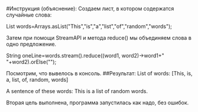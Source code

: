 #Инструкция (объяснение):
Создаем лист, в котором содержатся случайные слова:

List<String> words=Arrays.asList("This","is","a","list","of","random","words");

Затем при помощи StreamAPI и метода reduce() мы объединяем слова в одно предложение.

String oneLine=words.stream().reduce((word1, word2)->word1+" "+word2).orElse("");

Посмотрим, что вывелось в консоль.
##Результат:
List of words: [This, is, a, list, of, random, words]

A sentence of these words: This is a list of random words.

Вторая цель выполнена, программа запустилась как надо, без ошибок.